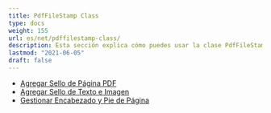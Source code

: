 ```yaml
---
title: PdfFileStamp Class
type: docs
weight: 155
url: es/net/pdffilestamp-class/
description: Esta sección explica cómo puedes usar la clase PdfFileStamp de Aspose.PDF Facades al trabajar con PDF.
lastmod: "2021-06-05"
draft: false
---
```


- [Agregar Sello de Página PDF](/pdf/net/add-pdf-page-stamp/)
- [Agregar Sello de Texto e Imagen](/pdf/net/add-text-and-image-stamp/)
- [Gestionar Encabezado y Pie de Página](/pdf/net/manage-header-and-footer/)